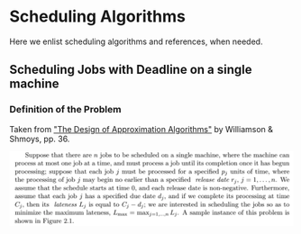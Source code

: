 # Scheduling Algorithms

Here we enlist scheduling algorithms and references, when needed.

## Scheduling Jobs with Deadline on a single machine

### Definition of the Problem
Taken from ["The Design of Approximation Algorithms"](https://www.amazon.com/Design-Approximation-Algorithms-David-Williamson/dp/0521195276/) by  Williamson & Shmoys, pp. 36.

![](imgs/scheduling_with_deadlines_with_single_machine_definition.png)


